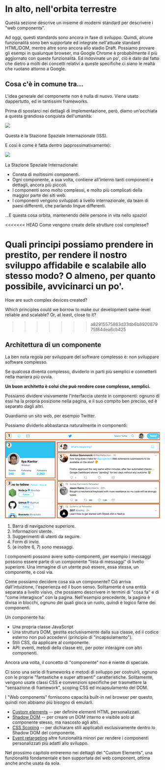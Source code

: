 # In alto, nell'orbita terrestre

Questa sezione descrive un insieme di moderni standard per descrivere i "web components".

Ad oggi, questi standards sono ancora in fase di sviluppo. Quindi, alcune funzionalità sono ben supportate ed integrate nell'attuale standard HTML/DOM, mentre altre sono ancora allo stadio Draft. Possiamo provare gli esempi in qualunque browser, ma Google Chrome è probabilmente il più aggiornato con queste funzionalità. Ed indovinate un po', ciò è dato dal fatto che dietro a molti dei concetti relativi a queste specifiche ci siano le realtà che ruotano attorno a Google.

## Cosa c'è in comune tra...

L'idea generale del componente non è nulla di nuovo. Viene usato dappertutto, ed in tantissimi frameworks.

Prima di spostarci nei dettagli di implementazione, però, diamo un'occhiata a questa grandiosa conquista dell'umanità:

![](satellite.jpg)

Questa è la Stazione Spaziale Internazionale (ISS).

E così è come è fatta dentro (approssimativamente):

![](satellite-expanded.jpg)

La Stazione Spaziale Internazionale:
- Consta di moltissimi componenti.
- Ogni componente, a sua volta, contiene all'interno tanti componenti e dettagli, ancora più piccoli.
- I componenti sono molto complessi, e molto più complicati della maggior parte dei siti web.
- I componenti vengono sviluppati a livello internazionale, da team di paesi differenti, che parlando lingue differenti.

...E questa cosa orbita, mantenendo delle persone in vita nello spazio!

<<<<<<< HEAD
Come vengono create delle strutture così complesse?

Quali principi possiamo prendere in prestito, per rendere il nostro sviluppo affidabile e scalabile allo stesso modo? O almeno, per quanto possibile, avvicinarci un po'.
=======
How are such complex devices created?

Which principles could we borrow to make our development same-level reliable and scalable? Or, at least, close to it?
>>>>>>> a82915575863d33db6b892087975f84dea6cb425

## Architettura di un componente

La ben nota regola per sviluppare del software complesso è: non sviluppare software complesso.

Se qualcosa diventa complesso, dividerlo in parti più semplici e connetterli nella maniera più ovvia.

**Un buon architetto è colui che può rendere cose complesse, semplici.**

Possiamo dividere visivamente l'interfaccia utente in componenti: ognuno di essi ha la propria posizione nella pagina, e il suo compito ben preciso, ed è separato dagli altri.

Guardiamo un sito web, per esempio Twitter.

Possiamo dividerlo abbastanza naturalmente in componenti:

![](web-components-twitter.svg)

1. Barra di navigazione superiore.
2. Informazioni utente.
3. Suggerimenti di utenti da seguire.
4. Form di invio.
5. (e inoltre 6, 7) sono messaggi.

I componenti possono avere sotto-componenti, per esempio i messaggi possono essere parte di un componente "lista di messaggi" di livello superiore. Una immagine di un utente può essere, essa stessa, un componente, e così via.

Come possiamo decidere cosa sia un componente? Ciò arriva dall'intuizione, l'esperienza ed il buon senso. Solitamente è una entità separata a livello visivo, che possiamo descrivere in termini di "cosa fa" e di "come interagisce" con la pagina. Nell'esempio precedente, la pagina è divisa in blocchi, ognuno dei quali gioca un ruolo, quindi è logico farne dei componenti.

Un componente ha:
- Una propria classe JavaScript
- Una struttura DOM, gestita esclusivamente dalla sua classe, ed il codice esterno non può accedervi (principio di "incapsulamento").
- Stili CSS, da applicare al componente.
- API: eventi, metodi della classe etc, per poter interagire con altri componenti.

Ancora una volta, il concetto di "componente" non è niente di speciale.

Ci sono una serie di frameworks e metodi di sviluppo per costruirli, ognuno con le proprie "fantastiche e super attraenti" caratteristiche. Solitamente, vengono usate classi CSS e convenzioni specifiche per trasmettere la "sensazione di framework", scoping CSS ed incapsulamento del DOM.

I "Web components" forniscono capacità built-in nel browser per questo, quindi non abbiamo più bisogno di emularli.

- [Custom elements](https://html.spec.whatwg.org/multipage/custom-elements.html#custom-elements) -- per definire elementi HTML personalizzati.
- [Shadow DOM](https://dom.spec.whatwg.org/#shadow-trees) -- per creare un DOM interno e visibile solo al componente stesso, ma nascosto agli altri.
- [CSS Scoping](https://drafts.csswg.org/css-scoping/) -- per dichiarare stili applicabili esclusivamente dentro lo Shadow DOM del componente.
- [Event retargeting](https://dom.spec.whatwg.org/#retarget) altre funzionalità minori per rendere i componenti personalizzati più adatti allo sviluppo.

Nel prossimo capitolo entreremo nei dettagli dei "Custom Elements", una funzionalità fondamentale e ben supportata dei web component, ottima anche anche usata da sola.
